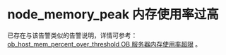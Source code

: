 # node_memory_peak 内存使用率过高

已存在与该告警类似的告警说明，详情可参考：[ob_host_mem_percent_over_threshold OB 服务器内存使用率超限](../3.application-alert/3.ob_host_mem_percent_over_threshold.md) 。
